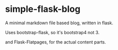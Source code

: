 # simple-flask-blog
A minimal markdown file based blog, written in flask.

Uses bootstrap-flask, so it's bootstrap4 not 3.

and Flask-Flatpages, for the actual content parts.